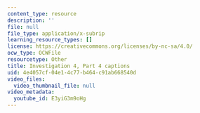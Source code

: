 ```yaml
---
content_type: resource
description: ''
file: null
file_type: application/x-subrip
learning_resource_types: []
license: https://creativecommons.org/licenses/by-nc-sa/4.0/
ocw_type: OCWFile
resourcetype: Other
title: Investigation 4, Part 4 captions
uid: 4e4057cf-04e1-4c77-b464-c91ab668540d
video_files:
  video_thumbnail_file: null
video_metadata:
  youtube_id: E3yiG3m9oHg
---
```

